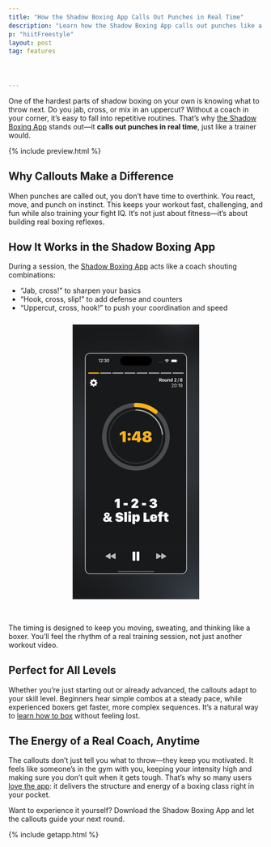 ```yaml
---
title: "How the Shadow Boxing App Calls Out Punches in Real Time"
description: "Learn how the Shadow Boxing App calls out punches like a real coach, keeping your boxing workouts engaging, fast, and effective."
p: "hiitFreestyle"
layout: post
tag: features



---
```


One of the hardest parts of shadow boxing on your own is knowing what to throw next. Do you jab, cross, or mix in an uppercut? Without a coach in your corner, it’s easy to fall into repetitive routines. That’s why [the Shadow Boxing App](/) stands out—it **calls out punches in real time**, just like a trainer would.

{% include preview.html %}

## Why Callouts Make a Difference

When punches are called out, you don’t have time to overthink. You react, move, and punch on instinct. This keeps your workout fast, challenging, and fun while also training your fight IQ. It’s not just about fitness—it’s about building real boxing reflexes.

## How It Works in the Shadow Boxing App

During a session, the [Shadow Boxing App]() acts like a coach shouting combinations:

- “Jab, cross!” to sharpen your basics
- “Hook, cross, slip!” to add defense and counters
- “Uppercut, cross, hook!” to push your coordination and speed

<div style='text-align: center'><img src='/assets/blog/screenshot_august/EN_screenshot_2.jpg' style='width: 250px;margin: 10px 0px 30px 0px; border: 1px solid #ddd;' alt='Shadow Boxing App Feature'/></div>

The timing is designed to keep you moving, sweating, and thinking like a boxer. You’ll feel the rhythm of a real training session, not just another workout video.

## Perfect for All Levels

Whether you’re just starting out or already advanced, the callouts adapt to your skill level. Beginners hear simple combos at a steady pace, while experienced boxers get faster, more complex sequences. It’s a natural way to [learn how to box]() without feeling lost.

## The Energy of a Real Coach, Anytime

The callouts don’t just tell you what to throw—they keep you motivated. It feels like someone’s in the gym with you, keeping your intensity high and making sure you don’t quit when it gets tough. That’s why so many users [love the app](): it delivers the structure and energy of a boxing class right in your pocket.

Want to experience it yourself? Download the Shadow Boxing App and let the callouts guide your next round.

{% include getapp.html %}

